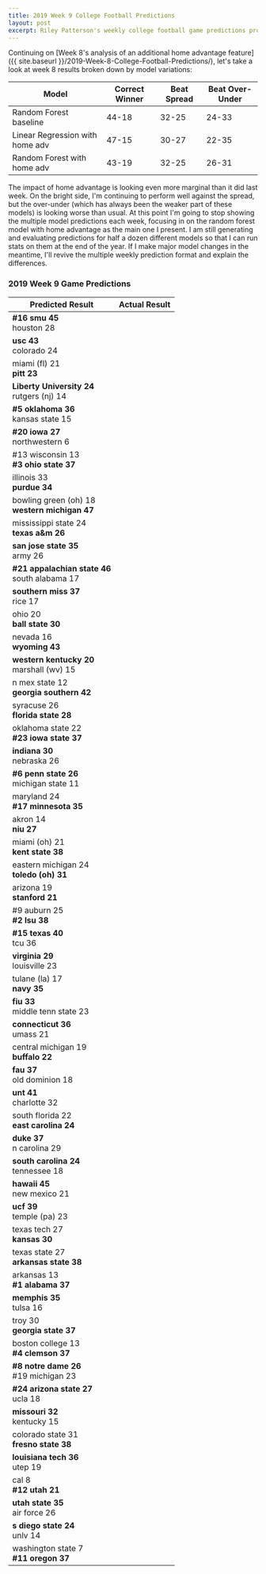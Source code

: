 ```yaml
---
title: 2019 Week 9 College Football Predictions
layout: post
excerpt: Riley Patterson's weekly college football game predictions produced from a gradually improving pagerank-based model. Updated with comparisons to actual results as those results come in.
---
```


Continuing on [Week 8's analysis of an additional home advantage feature]({{ site.baseurl }}/2019-Week-8-College-Football-Predictions/), let's take a look at week 8 results broken down by model variations:

| Model | Correct Winner | Beat Spread | Beat Over-Under |
|-------|----------------|-------------|-----------------|
| Random Forest baseline | 44-18 | 32-25 | 24-33 |
| Linear Regression with home adv | 47-15 | 30-27 | 22-35 |
| Random Forest with home adv | 43-19 | 32-25 | 26-31 |

The impact of home advantage is looking even more marginal than it did last week. On the bright side, I'm continuing to perform well against the spread, but the over-under (which has always been the weaker part of these models) is looking worse than usual. At this point I'm going to stop showing the multiple model predictions each week, focusing in on the random forest model with home advantage as the main one I present. I am still generating and evaluating predictions for half a dozen different models so that I can run stats on them at the end of the year. If I make major model changes in the meantime, I'll revive the multiple weekly prediction format and explain the differences.

### 2019 Week 9 Game Predictions

| Predicted Result | Actual Result |
|------------------|---------------|
| **#16 smu 45**<br>houston 28 |  |
| **usc 43**<br>colorado 24 |  |
| miami (fl) 21<br>**pitt 23** |  |
| **Liberty University 24**<br>rutgers (nj) 14 |  |
| **#5 oklahoma 36**<br>kansas state 15 |  |
| **#20 iowa 27**<br>northwestern 6 |  |
| #13 wisconsin 13<br>**#3 ohio state 37** |  |
| illinois 33<br>**purdue 34** |  |
| bowling green (oh) 18<br>**western michigan 47** |  |
| mississippi state 24<br>**texas a&m 26** |  |
| **san jose state 35**<br>army 26 |  |
| **#21 appalachian state 46**<br>south alabama 17 |  |
| **southern miss 37**<br>rice 17 |  |
| ohio 20<br>**ball state 30** |  |
| nevada 16<br>**wyoming 43** |  |
| **western kentucky 20**<br>marshall (wv) 15 |  |
| n mex state 12<br>**georgia southern 42** |  |
| syracuse 26<br>**florida state 28** |  |
| oklahoma state 22<br>**#23 iowa state 37** |  |
| **indiana 30**<br>nebraska 26 |  |
| **#6 penn state 26**<br>michigan state 11 |  |
| maryland 24<br>**#17 minnesota 35** |  |
| akron 14<br>**niu 27** |  |
| miami (oh) 21<br>**kent state 38** |  |
| eastern michigan 24<br>**toledo (oh) 31** |  |
| arizona 19<br>**stanford 21** |  |
| #9 auburn 25<br>**#2 lsu 38** |  |
| **#15 texas 40**<br>tcu 36 |  |
| **virginia 29**<br>louisville 23 |  |
| tulane (la) 17<br>**navy 35** |  |
| **fiu 33**<br>middle tenn state 23 |  |
| **connecticut 36**<br>umass 21 |  |
| central michigan 19<br>**buffalo 22** |  |
| **fau 37**<br>old dominion 18 |  |
| **unt 41**<br>charlotte 32 |  |
| south florida 22<br>**east carolina 24** |  |
| **duke 37**<br>n carolina 29 |  |
| **south carolina 24**<br>tennessee 18 |  |
| **hawaii 45**<br>new mexico 21 |  |
| **ucf 39**<br>temple (pa) 23 |  |
| texas tech 27<br>**kansas 30** |  |
| texas state 27<br>**arkansas state 38** |  |
| arkansas 13<br>**#1 alabama 37** |  |
| **memphis 35**<br>tulsa 16 |  |
| troy 30<br>**georgia state 37** |  |
| boston college 13<br>**#4 clemson 37** |  |
| **#8 notre dame 26**<br>#19 michigan 23 |  |
| **#24 arizona state 27**<br>ucla 18 |  |
| **missouri 32**<br>kentucky 15 |  |
| colorado state 31<br>**fresno state 38** |  |
| **louisiana tech 36**<br>utep 19 |  |
| cal 8<br>**#12 utah 21** |  |
| **utah state 35**<br>air force 26 |  |
| **s diego state 24**<br>unlv 14 |  |
| washington state 7<br>**#11 oregon 37** |  |
